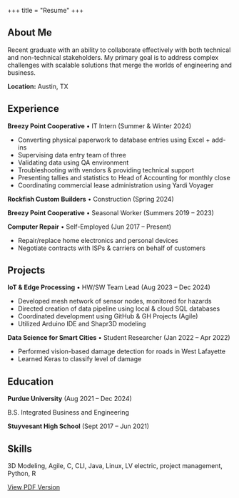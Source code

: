 +++
title = "Resume"
+++

## About Me

Recent graduate with an ability to collaborate effectively with both technical and non-technical stakeholders. My primary goal is to address complex challenges with scalable solutions that merge the worlds of engineering and business.

**Location:** Austin, TX

## Experience

**Breezy Point Cooperative** • IT Intern (Summer & Winter 2024)

- Converting physical paperwork to database entries using Excel + add-ins
- Supervising data entry team of three
- Validating data using QA environment
- Troubleshooting with vendors & providing technical support
- Presenting tallies and statistics to Head of Accounting for monthly close
- Coordinating commercial lease administration using Yardi Voyager

**Rockfish Custom Builders** • Construction (Spring 2024)

**Breezy Point Cooperative** • Seasonal Worker (Summers 2019 – 2023)

**Computer Repair** • Self-Employed (Jun 2017 – Present)

- Repair/replace home electronics and personal devices
- Negotiate contracts with ISPs & carriers on behalf of customers

## Projects

**IoT & Edge Processing** • HW/SW Team Lead (Aug 2023 – Dec 2024)

- Developed mesh network of sensor nodes, monitored for hazards
- Directed creation of data pipeline using local & cloud SQL databases
- Coordinated development using GitHub & GH Projects (Agile)
- Utilized Arduino IDE and Shapr3D modeling

**Data Science for Smart Cities** • Student Researcher (Jan 2022 – Apr 2022)

- Performed vision-based damage detection for roads in West Lafayette
- Learned Keras to classify level of damage

## Education

**Purdue University** (Aug 2021 – Dec 2024)

B.S. Integrated Business and Engineering

**Stuyvesant High School** (Sept 2017 – Jun 2021)

## Skills

3D Modeling, Agile, C, CLI, Java, Linux, LV electric, project management, Python, R
<div class="buttons centered">
  <a href="/resume.pdf" target="_blank">View PDF Version</a>
</div>
